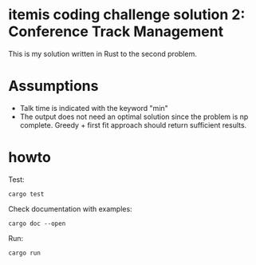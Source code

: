 # itemis coding challenge solution 2: Conference Track Management
This is my solution written in Rust to the second problem.

# Assumptions 
* Talk time is indicated with the keyword "min"
* The output does not need an optimal solution since the problem is np complete. Greedy + first fit approach should return sufficient results.
 
# howto
Test: 
```
cargo test
```
Check documentation with examples: 
```
cargo doc --open
```
Run: 
```
cargo run
```
